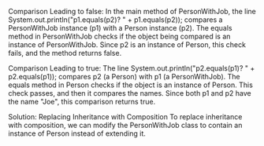 Comparison Leading to false:
In the main method of PersonWithJob, the line System.out.println("p1.equals(p2)? " + p1.equals(p2)); compares a PersonWithJob instance (p1) with a Person instance (p2).
The equals method in PersonWithJob checks if the object being compared is an instance of PersonWithJob. Since p2 is an instance of Person, this check fails, and the method returns false.


Comparison Leading to true:
The line System.out.println("p2.equals(p1)? " + p2.equals(p1)); compares p2 (a Person) with p1 (a PersonWithJob).
The equals method in Person checks if the object is an instance of Person. This check passes, and then it compares the names. Since both p1 and p2 have the name "Joe", this comparison returns true.


Solution: Replacing Inheritance with Composition
To replace inheritance with composition, we can modify the PersonWithJob class to contain an instance of Person instead of extending it. 